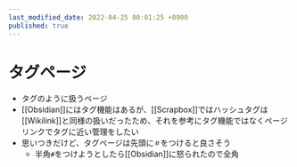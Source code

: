 ```yaml
---
last_modified_date: 2022-04-25 00:01:25 +0900
published: true
---
```


# タグページ

- タグのように扱うページ
- [[Obsidian]]にはタグ機能はあるが、[[Scrapbox]]ではハッシュタグは[[Wikilink]]と同様の扱いだったため、それを参考にタグ機能ではなくページリンクでタグに近い管理をしたい
- 思いつきだけど、タグページは先頭に`＃`をつけると良さそう
  - 半角`#`をつけようとしたら[[Obsidian]]に怒られたので全角
